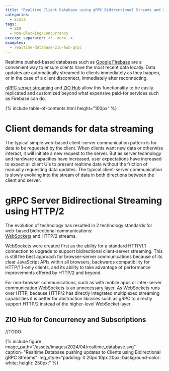 ```yaml
---
title: "Realtime Client Database using gRPC Bidirectional Streams and ZIO Hub"
categories:
  - Scala
tags:
  - ZIO
  - Non-Blocking/Concurrency
excerpt_separator: <!--more-->
examples:
  - realtime-database-zio-hub-grpc
---
```


Realtime pushed-based databases such as [Google Firebase](https://firebase.google.com/docs/database) are a convenient
way to ensure clients have the most recent data locally. Data updates are automatically streamed to clients
immediately as they happen, or in the case of a client disconnect, immediately after reconnecting.

[gRPC server streaming](https://grpc.io/docs/what-is-grpc/core-concepts/#server-streaming-rpc)
and [ZIO Hub](https://zio.dev/reference/concurrency/hub/) allow this functionality to be easily replicated and
customized beyond what expensive paid-for services such as Firebase can do.<!--more-->

{% include table-of-contents.html height="100px" %}

# Client demands for data streaming

The typical simple web-based client-server communication pattern is for data to be requested by the client. When
clients want new data or otherwise interact, it will initiate a new request to the server. But as server technology 
and hardware capacities have increased, user expectations have increased to expect all client UIs to present realtime
data without the friction of manually requesting data updates. The typical client-server communication is slowly 
evolving into the stream of data in both directions between the client and server.

# gRPC Server Bidirectional Streaming using HTTP/2

The evolution of technology has resulted in 2 technology standards for web-based bidirectional communications:  
[WebSockets](https://en.wikipedia.org/wiki/WebSocket) and HTTP/2 streams.

WebSockets were created first as the ability for a standard HTTP/1.1 connection to upgrade to support bidirectional 
client-server streaming. This is still the best approach for browser-server communications because of its clear 
JavaScript APIs within all browsers, backwards compatibility for HTTP/1.1-only clients, and its ability to take 
advantage of performance improvements offered by HTTP/2 and beyond.

For non-browser communications, such as with mobile apps or inter-server communication WebSockets is an unnecessary 
layer. As WebSockets runs over HTTP, because HTTP/2 has directly integrated multiplexed streaming capabilities it is 
better for abstraction libraries such as gRPC to directly support HTTP/2 instead of the higher-level WebSocket layer.

## ZIO Hub for Concurrency and Subscriptions

//TODO:

{%
include figure image_path="/assets/images/2024/04/realtime_database.svg"
caption="Realtime Database pushing updates to Clients using Bidirectional gRPC Streams"
img_style="padding: 0 20px 10px 20px; background-color: white; height: 250px;"
%}